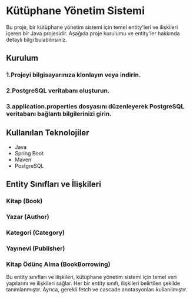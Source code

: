 # Kütüphane Yönetim Sistemi
Bu proje, bir kütüphane yönetim sistemi için temel entity'leri ve ilişkileri içeren bir Java projesidir. Aşağıda proje kurulumu ve entity'ler hakkında detaylı bilgi bulabilirsiniz.


## Kurulum
### 1.Projeyi bilgisayarınıza klonlayın veya indirin.
### 2.PostgreSQL veritabanı oluşturun.
### 3.application.properties dosyasını düzenleyerek PostgreSQL veritabanı bağlantı bilgilerinizi girin.

## Kullanılan Teknolojiler
* Java
* Spring Boot
* Maven
* PostgreSQL

## Entity Sınıfları ve İlişkileri
### Kitap (Book)
### Yazar (Author)
### Kategori (Category)
### Yayınevi (Publisher)
### Kitap Ödünç Alma (BookBorrowing)
Bu entity sınıfları ve ilişkileri, kütüphane yönetim sistemi için temel veri yapılarını ve ilişkileri sağlar. Her bir entity sınıfı, ilişkileri belirtilen şekilde tanımlanmıştır. Ayrıca, gerekli fetch ve cascade anotasyonları kullanılmıştır.
